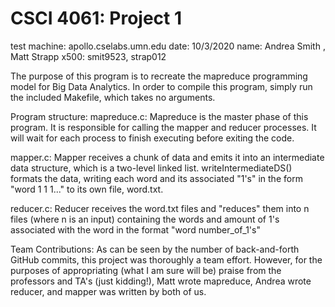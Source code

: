 # CSCI 4061: Project 1

test machine: apollo.cselabs.umn.edu
date: 10/3/2020
name: Andrea Smith , Matt Strapp
x500: smit9523, strap012

The purpose of this program is to recreate the mapreduce programming model for Big Data Analytics. In order to compile this program, simply run the included Makefile, which takes no arguments.

Program structure:
mapreduce.c:
    Mapreduce is the master phase of this program. It is responsible for calling the mapper and reducer processes. It will wait for each process to finish executing before exiting the code.

mapper.c:
    Mapper receives a chunk of data and emits it into an intermediate data structure, which is a two-level linked list. writeIntermediateDS() formats the data, writing each word and its associated "1's" in the form "word 1 1 1..." to its own file, word.txt.

reducer.c:
    Reducer receives the word.txt files and "reduces" them into n files (where n is an input) containing the words and amount of 1's associated with the word in the format "word number_of_1's"

Team Contributions:
As can be seen by the number of back-and-forth GitHub commits, this project was thoroughly a team effort. However, for the purposes of appropriating (what I am sure will be) praise from the professors and TA's (just kidding!), Matt wrote mapreduce, Andrea wrote reducer, and mapper was written by both of us.
